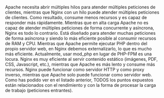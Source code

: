 Apache necesita abrir múltiples hilos para atender múltiples peticiones de clientes, mientras que Nginx con un hilo puede atender múltiples peticiones de clientes. Como resultado, consume menos recursos y es capaz de responder más rápidamente.
Mientras que en alta carga Apache no es capaz de atender múltiples peticiones de forma concurrente y asíncrona, Nginx es todo lo contrario. Está diseñado para atender muchas peticiones de forma asíncrona y siendo lo más eficiente posible al consumir recursos de RAM y CPU.
Mientras que Apache permite ejecutar PHP dentro del propio servidor web, en Nginx debemos externalizarlo, lo que es mucho más eficiente. Actualmente, usar mod_php en lugar de PHP-FPM es una locura.
Nginx es muy eficiente al servir contenido estático (imágenes, PDF, CSS, Javascript, etc.), mientras que Apache es más lento y consume más recursos.
Nginx puede funcionar como servidor HTTP y como proxy inverso, mientras que Apache solo puede funcionar como servidor web.
Como has podido ver en el listado anterior, TODOS los puntos expuestos están relacionados con el rendimiento y con la forma de procesar la carga de trabajo (peticiones entrantes).
